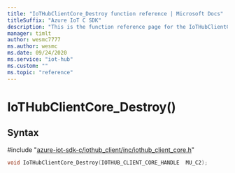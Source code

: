 ```yaml
---                             
title: "IoTHubClientCore_Destroy function reference | Microsoft Docs" 
titleSuffix: "Azure IoT C SDK"            
description: "This is the function reference page for the IoTHubClientCore_Destroy() function in the Azure IoT C SDK. This SDK is used with Azure IoT Hub and Azure IoT Hub Device Provisioning Service"            
manager: timlt                 
author: wesmc7777              
ms.author: wesmc               
ms.date: 09/24/2020                    
ms.service: "iot-hub"             
ms.custom: ""                
ms.topic: "reference"        
---                            
```


# IoTHubClientCore_Destroy()

## Syntax

\#include "[azure-iot-sdk-c/iothub_client/inc/iothub_client_core.h](../iothub-client-core-h.md)"  
```C
void IoTHubClientCore_Destroy(IOTHUB_CLIENT_CORE_HANDLE  MU_C2);
```

